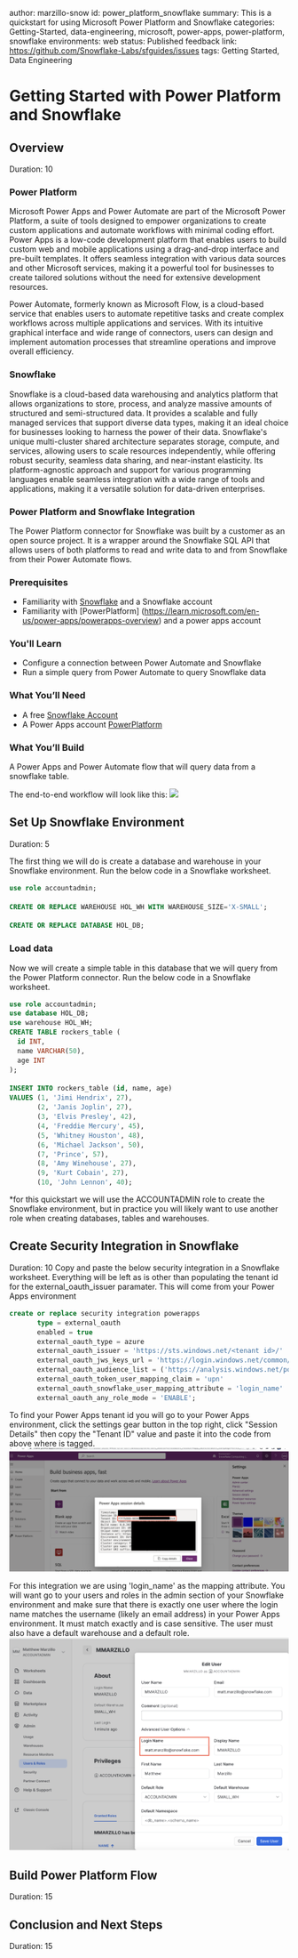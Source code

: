 author: marzillo-snow
id: power_platform_snowflake
summary: This is a quickstart for using Microsoft Power Platform and Snowflake
categories: Getting-Started, data-engineering, microsoft, power-apps, power-platform, snowflake
environments: web
status: Published 
feedback link: https://github.com/Snowflake-Labs/sfguides/issues
tags: Getting Started, Data Engineering

# Getting Started with Power Platform and Snowflake
<!-- ------------------------ -->
## Overview 
Duration: 10

### Power Platform

Microsoft Power Apps and Power Automate are part of the Microsoft Power Platform, a suite of tools designed to empower organizations to create custom applications and automate workflows with minimal coding effort. Power Apps is a low-code development platform that enables users to build custom web and mobile applications using a drag-and-drop interface and pre-built templates. It offers seamless integration with various data sources and other Microsoft services, making it a powerful tool for businesses to create tailored solutions without the need for extensive development resources.

Power Automate, formerly known as Microsoft Flow, is a cloud-based service that enables users to automate repetitive tasks and create complex workflows across multiple applications and services. With its intuitive graphical interface and wide range of connectors, users can design and implement automation processes that streamline operations and improve overall efficiency.

### Snowflake

Snowflake is a cloud-based data warehousing and analytics platform that allows organizations to store, process, and analyze massive amounts of structured and semi-structured data. It provides a scalable and fully managed services that support diverse data types, making it an ideal choice for businesses looking to harness the power of their data. Snowflake's unique multi-cluster shared architecture separates storage, compute, and services, allowing users to scale resources independently, while offering robust security, seamless data sharing, and near-instant elasticity. Its platform-agnostic approach and support for various programming languages enable seamless integration with a wide range of tools and applications, making it a versatile solution for data-driven enterprises.

### Power Platform and Snowflake Integration

The Power Platform connector for Snowflake was built by a customer as an open source project. It is a wrapper around the Snowflake SQL API that allows users of both platforms to read and write data to and from Snowflake from their Power Automate flows.

### Prerequisites
- Familiarity with [Snowflake](https://quickstarts.snowflake.com/guide/getting_started_with_snowflake/index.html#0) and a Snowflake account
- Familiarity with [PowerPlatform] (https://learn.microsoft.com/en-us/power-apps/powerapps-overview) and a power apps account

### You'll Learn
- Configure a connection between Power Automate and Snowflake
- Run a simple query from Power Automate to query Snowflake data

### What You’ll Need 
- A free [Snowflake Account](https://signup.snowflake.com/)
- A Power Apps account [PowerPlatform](https://learn.microsoft.com/en-us/power-apps/powerapps-overview)


### What You’ll Build 
A Power Apps and Power Automate flow that will query data from a snowflake table.

The end-to-end workflow will look like this:
![](assets/azureml_arch.png)



<!-- ------------------------ -->
## Set Up Snowflake Environment
Duration: 5

The first thing we will do is create a database and warehouse in your Snowflake environment. Run the below code in a Snowflake worksheet.
```sql
use role accountadmin;

CREATE OR REPLACE WAREHOUSE HOL_WH WITH WAREHOUSE_SIZE='X-SMALL';

CREATE OR REPLACE DATABASE HOL_DB;
```

### Load data
Now we will create a simple table in this database that we will query from the Power Platform connector. Run the below code in a Snowflake worksheet.

```sql
use role accountadmin;
use database HOL_DB;
use warehouse HOL_WH;
CREATE TABLE rockers_table (
  id INT,
  name VARCHAR(50),
  age INT
);

INSERT INTO rockers_table (id, name, age)
VALUES (1, 'Jimi Hendrix', 27),
       (2, 'Janis Joplin', 27),
       (3, 'Elvis Presley', 42),
       (4, 'Freddie Mercury', 45),
       (5, 'Whitney Houston', 48),
       (6, 'Michael Jackson', 50),
       (7, 'Prince', 57),
       (8, 'Amy Winehouse', 27),
       (9, 'Kurt Cobain', 27),
       (10, 'John Lennon', 40);
```

*for this quickstart we will use the ACCOUNTADMIN role to create the Snowflake environment, but in practice you will likely want to use another role when creating databases, tables and warehouses.
<!-- ------------------------ -->
## Create Security Integration in Snowflake
Duration: 10
Copy and paste the below security integration in a Snowflake worksheet. Everything will be left as is other than populating the tenant id for the external_oauth_issuer paramater. This will come from your Power Apps environment

```sql
create or replace security integration powerapps
       type = external_oauth
       enabled = true
       external_oauth_type = azure 
       external_oauth_issuer = 'https://sts.windows.net/<tenant id>/'     
       external_oauth_jws_keys_url = 'https://login.windows.net/common/discovery/keys'
       external_oauth_audience_list = ('https://analysis.windows.net/powerbi/connector/Snowflake','https://analysis.windows.net/powerbi/connector/snowflake')
       external_oauth_token_user_mapping_claim = 'upn'
       external_oauth_snowflake_user_mapping_attribute = 'login_name'
       external_oauth_any_role_mode = 'ENABLE';
```

To find your Power Apps tenant id you will go to your Power Apps environment, click the settings gear button in the top right, click "Session Details" then copy the "Tenant ID" value and paste it into the code from above where <tenant id> is tagged.
![](assets/tenant_id.png)

For this integration we are using 'login_name' as the mapping attribute. You will want go to your users and roles in the admin section of your Snowflake environment and make sure that there is exactly one user where the login name matches the username (likely an email address) in your Power Apps environment. It must match exactly and is case sensitive. The user must also have a default warehouse and a default role.
![](assets/sf_user.png)

<!-- ------------------------ -->
## Build Power Platform Flow
Duration: 15

<!-- ------------------------ -->
## Conclusion and Next Steps
Duration: 15